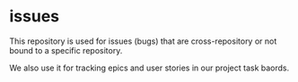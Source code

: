 # issues

This repository is used for issues (bugs) that are cross-repository or not bound to a specific repository.

We also use it for tracking epics and user stories in our project task baords.
